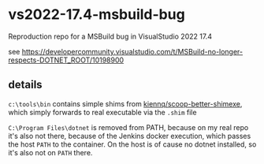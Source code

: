 # vs2022-17.4-msbuild-bug

Reproduction repo for a MSBuild bug in VisualStudio 2022 17.4


see https://developercommunity.visualstudio.com/t/MSBuild-no-longer-respects-DOTNET_ROOT/10198900

## details

`c:\tools\bin` contains simple shims from [kiennq/scoop-better-shimexe](https://github.com/kiennq/scoop-better-shimexe), which simply forwards to real executable via the `.shim` file

`C:\Program Files\dotnet` is removed from PATH, because on my real repo it's also not there, because of the Jenkins docker execution, which passes the host `PATH` to the container.
On the host is of cause no dotnet installed, so it's also not on `PATH` there.